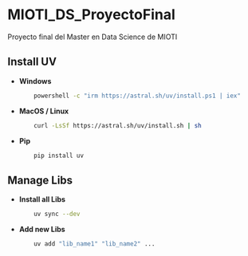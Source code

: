 # MIOTI_DS_ProyectoFinal

Proyecto final del Master en Data Science de MIOTI


## Install UV

- **Windows**

    ```bash
        powershell -c "irm https://astral.sh/uv/install.ps1 | iex"
    ```

- **MacOS / Linux**

    ```bash
        curl -LsSf https://astral.sh/uv/install.sh | sh
    ```

- **Pip**

    ```bash
        pip install uv
    ```


## Manage Libs

- **Install all Libs**

    ```bash
        uv sync --dev
    ```

- **Add new Libs**

    ```bash
        uv add "lib_name1" "lib_name2" ...
    ```
